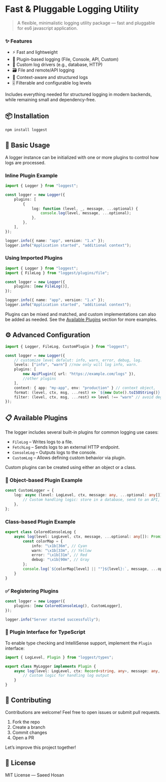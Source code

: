 # Fast & Pluggable Logging Utility

> A flexible, minimalistic logging utility package — fast and pluggable for es6 javascript application.

### ✨ Features

-   ⚡ Fast and lightweight
-   🔌 Plugin-based logging (File, Console, API, Custom)
-   🧩 Custom log drivers (e.g., database, HTTP)
-   🗃️ File and remote/API logging
-   🧠 Context-aware and structured logs
-   🎚️ Filterable and configurable log levels

Includes everything needed for structured logging in modern backends, while remaining small and dependency-free.

## 📦 Installation

```bash
npm install loggest
```

## 🚀 Basic Usage

A logger instance can be initialized with one or more plugins to control how logs are processed.

### Inline Plugin Example

```ts
import { Logger } from "loggest";

const logger = new Logger({
	plugins: [
		{
			log: function (level, _, message, ...optional) {
				console.log(level, message, ...optional);
			},
		},
	],
});

logger.info({ name: "app", version: "1.x" });
logger.info("Application started", "additional context");
```

### Using Imported Plugins

```ts
import { Logger } from "loggest";
import { FileLog } from "loggest/plugins/file";

const logger = new Logger({
	plugins: [new FileLog()],
});

logger.info({ name: "app", version: "1.x" });
logger.info("Application started", "additional context");
```

Plugins can be mixed and matched, and custom implementations can also be added as needed. See the [Available Plugins](#-available-plugins) section for more examples.

## ⚙️ Advanced Configuration

```ts
import { Logger, FileLog, CustomPlugin } from "loggest";

const logger = new Logger({
	// customize level defalut: info, warn, error, debug, log.
	levels: ["info", "warn"] //now only will log info, warn.
	plugins: [
		new ApiPlugin({ url: "https://example.com/logs" }),
		//other plugins
	],
	context: { app: "my-app", env: "production" } // context object,
	format: (level, ctx, msg, ...rest) => `${new Date().toISOString()} | ${level.toUpperCase()} | ${msg}`,
	filter: (level, ctx, msg, ...rest) => level !== "warn" // avoid degub warn log,
});
```

## 📋 Available Plugins

The logger includes several built-in plugins for common logging use cases:

-   `FileLog` – Writes logs to a file.
-   `FetchLog` – Sends logs to an external HTTP endpoint.
-   `ConsoleLog` – Outputs logs to the console.
-   `CustomLog` – Allows defining custom behavior via plugin.

Custom plugins can be created using either an object or a class.

### 🔧 Object-based Plugin Example

```ts
const CustomLogger = {
	log: async (level: LogLevel, ctx, message: any, ...optional: any[]) => {
		// Custom handling logic: store in a database, send to an API, etc.
	},
};
```

### Class-based Plugin Example

```ts
export class ColoredConsoleLog {
	async log(level: LogLevel, ctx, message, ...optional: any[]): Promise<void> {
		const colorMap = {
			info: "\x1b[36m", // Cyan
			warn: "\x1b[33m", // Yellow
			error: "\x1b[31m", // Red
			debug: "\x1b[90m", // Gray
		};
		console.log(`${colorMap[level] || ""}${level}:`, message, ...optional);
	}
}
```

### ✅ Registering Plugins

```ts
const logger = new Logger({
	plugins: [new ColoredConsoleLog(), CustomLogger],
});

logger.info("Server started successfully");
```

### 🧩 Plugin Interface for TypeScript

To enable type checking and IntelliSense support, implement the `Plugin` interface:

```ts
import { LogLevel, Plugin } from "loggest/types";

export class MyLogger implements Plugin {
	async log(level: LogLevel, ctx: Record<string, any>, message: any, ...optional: any[]): Promise<void> {
		// Custom logic for handling log output
	}
}
```

## 🤝 Contributing

Contributions are welcome! Feel free to open issues or submit pull requests.

1. Fork the repo
2. Create a branch
3. Commit changes
4. Open a PR

Let’s improve this project together!

## 📄 License

MIT License — Saeed Hosan
